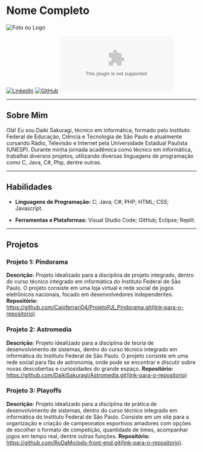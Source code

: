 # Nome Completo

![Foto ou Logo](link-para-sua-foto-ou-logo)

[![LinkedIn](https://br.linkedin.com/in/daiki-sakuragi?trk=people_directory)](link-para-seu-linkedin)
[![GitHub](https://github.com/DaikiSakuragi)](link-para-seu-github)
[![Email](daikisakuragi@outlook.com)](mailto:seuemail@exemplo.com)

---

## Sobre Mim

Olá! Eu sou Daiki Sakuragi, técnico em informática, formado pelo Instituto Federal de Educação, Ciência e Tecnologia de São Paulo e atualmente cursando Rádio, Televisão e Internet pela Universidade Estadual Paulista (UNESP). Durante minha jornada acadêmica como técnico em informática, trabalhei diversos projetos, utilizando diversas linguagens de programação como C, Java, C#, Php, dentre outras.

---

## Habilidades

- **Linguagens de Programação:** C; Java; C#; PHP; HTML; CSS; Javascript.
  
- **Ferramentas e Plataformas:** Visual Studio Code; GitHub; Eclipse; Replit.
---

## Projetos

### Projeto 1: Pindorama
**Descrição:** Projeto idealizado para a disciplina de projeto integrado, dentro do curso técnico integrado em informática do Instituto Federal de São Paulo. O projeto consiste em uma loja virtual e rede social de jogos eletrônicos nacionais, focado em desenvolvedores independentes.
**Repositório:** https://github.com/Caioferrari04/ProjetoPJI_Pindorama.git(link-para-o-repositorio)

### Projeto 2: Astromedia
**Descrição:** Projeto idealizado para a disciplina de teoria de desenvolvimento de sistemas, dentro do curso técnico integrado em informática do Instituto Federal de São Paulo. O projeto consiste em uma rede social para fãs de astronomia, onde pode se encontrar e discutir sobre novas descobertas e curiosidades do grande espaço.
**Repositório:** https://github.com/DaikiSakuragi/Astromedia.git(link-para-o-repositorio)

### Projeto 3: Playoffs
**Descrição:** Projeto idealizado para a disciplina de prática de desenvolvimento de sistemas, dentro do curso técnico integrado em informática do Instituto Federal de São Paulo. Consiste em um site para a organização e criação de campeonatos esportivos amadores com opções de escolher o formato de competição, quantidade de times, acompanhar jogos em tempo real, dentre outras funções.
**Repositório:** https://github.com/RoDaMo/pds-front-end.git(link-para-o-repositorio).
